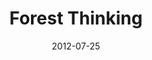 ---
layout: base.njk
title : 'Forest Thinking' 
view_title : 'Forest Thinking' 
year : '2012' 
date : '2012-07-25' 
img_file : '/drawing/forestthinking.png' 
html_file : 'forestthinking' 
next_html : 'theworldlooksbetterupsidedown.html' 
year_order : '26' 
permalink : "title/{{html_file}}.html"
---